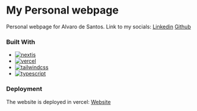 # My Personal webpage
Personal webpage for Alvaro de Santos. Link to my socials:
<a href="http://www.linkedin.com/in/álvaro-de-santos-de-la-pedraja-101391308">Linkedin</a> <a href="https://github.com/Alvarixxs">Github</a>
### Built With

- [![nextjs][nextjs]][nextjs-url]
- [![vercel][vercel]][vercel-url]
- [![tailwindcss][tailwindcss]][tailwindcss-url]
- [![typescript][typescript]][typescripturl]

### Deployment
The website is deployed in vercel:
<a href="https://personal-webpage-lovat-ten.vercel.app/">Website</a>


[typescript]: https://img.shields.io/badge/typescript-%23007ACC.svg?style=for-the-badge&logo=typescript&logoColor=white
[typescripturl]: https://www.typescriptlang.org/
[vercel]: https://img.shields.io/badge/Vercel-%23000000.svg?style=for-the-badge&logo=vercel&logoColor=white
[vercel-url]: https://vercel.com/
[nextjs]: https://img.shields.io/badge/Next.js-%23000000.svg?style=for-the-badge&logo=next.js&logoColor=white
[nextjs-url]: https://nextjs.org/
[tailwindcss]: https://img.shields.io/badge/Tailwind_CSS-%231a202c.svg?style=for-the-badge&logo=tailwind-css&logoColor=white
[tailwindcss-url]: https://tailwindcss.com/
